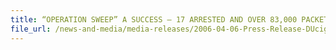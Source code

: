 ```yaml
---
title: “OPERATION SWEEP” A SUCCESS – 17 ARRESTED AND OVER 83,000 PACKETS DUTY-UNPAID CIGARETTES SEIZED 
file_url: /news-and-media/media-releases/2006-04-06-Press-Release-DUcigg.pdf
---
```


